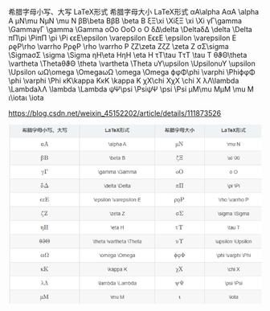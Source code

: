 希腊字母小写、大写	LaTeX形式	希腊字母大小	LaTeX形式
αA\alpha AαA	\alpha A	μN\mu NμN	\mu N
βB\beta BβB	\beta B	ξΞ\xi \XiξΞ	\xi \Xi
γΓ\gamma \GammaγΓ	\gamma \Gamma	oOo OoO	o O
δΔ\delta \DeltaδΔ	\delta \Delta	πΠ\pi \PiπΠ	\pi \Pi
ϵεE\epsilon \varepsilon EϵεE	\epsilon \varepsilon E	ρϱP\rho \varrho PρϱP	\rho \varrho P
ζZ\zeta ZζZ	\zeta Z	σΣ\sigma \SigmaσΣ	\sigma \Sigma
ηH\eta HηH	\eta H	τT\tau TτT	\tau T
θϑΘ\theta \vartheta \ThetaθϑΘ	\theta \vartheta \Theta	υΥ\upsilon \UpsilonυΥ	\upsilon \Upsilon
ωΩ\omega \OmegaωΩ	\omega \Omega	ϕφΦ\phi \varphi \PhiϕφΦ	\phi \varphi \Phi
κK\kappa KκK	\kappa K	χX\chi XχX	\chi X
λΛ\lambda \LambdaλΛ	\lambda \Lambda	ψΨ\psi \PsiψΨ	\psi \Psi
μM\mu MμM	\mu M	ι\iotaι	\iota

https://blog.csdn.net/weixin_45152202/article/details/111873526

![alt text](image.png)